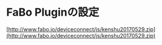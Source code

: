 # FaBo Pluginの設定

[http://www.fabo.io/deviceconnect/js/kenshu20170529.zip](http://www.fabo.io/deviceconnect/js/kenshu20170529.zip)

